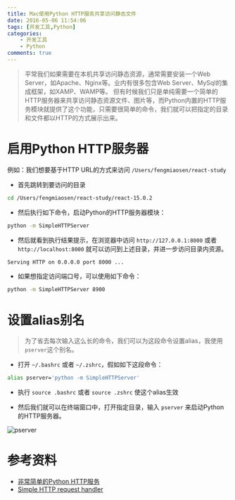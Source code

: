 ```yaml
---
title: Mac使用Python HTTP服务共享访问静态文件
date: 2016-05-06 11:54:06
tags: [开发工具,Python]
categories:
    - 开发工具
    - Python
comments: true
---
```


> 平常我们如果需要在本机共享访问静态资源，通常需要安装一个Web Server，如Apache、Nginx等。业内有很多包含Web Server、MySql的集成框架，如XAMP、WAMP等。
> 但有时候我们只是单纯需要一个简单的HTTP服务器来共享访问静态资源文件、图片等，而Python内置的HTTP服务模块就提供了这个功能，只需要很简单的命令，我们就可以把指定的目录和文件都以HTTP的方式展示出来。

<!-- more -->

# 启用Python HTTP服务器
例如：我们想要基于HTTP URL的方式来访问 `/Users/fengmiaosen/react-study` 

* 首先跳转到要访问的目录

```sh
cd /Users/fengmiaosen/react-study/react-15.0.2
```

* 然后执行如下命令，启动Python的HTTP服务器模块：

```sh
python -m SimpleHTTPServer
```

* 然后就看到执行结果提示，在浏览器中访问 `http://127.0.0.1:8000` 或者`http://localhost:8000` 就可以访问到上述目录，并进一步访问目录内资源。

```sh
Serving HTTP on 0.0.0.0 port 8000 ...
```

* 如果想指定访问端口号，可以使用如下命令：

```sh
python -m SimpleHTTPServer 8900
```

# 设置alias别名

> 为了省去每次输入这么长的命令，我们可以为这段命令设置alias，我使用`pserver`这个别名。

* 打开 `~/.bashrc` 或者 `~/.zshrc`，假如如下这段命令：

```sh
alias pserver='python -m SimpleHTTPServer'
```

* 执行 `source .bashrc` 或者  `source .zshrc` 使这个alias生效

* 然后我们就可以在终端窗口中，打开指定目录，输入 `pserver` 来启动Python的HTTP服务器。

![pserver](http://7xt6po.com2.z0.glb.clouddn.com/blog/pserver.png)

# 参考资料
* [非常简单的Python HTTP服务](http://coolshell.cn/articles/1480.html)
* [Simple HTTP request handler](https://docs.python.org/2/library/simplehttpserver.html)

